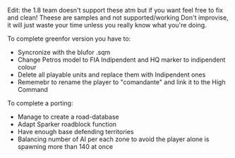 Edit: the 1.8 team doesn't support these atm but if you want feel free to fix and clean!
Theese are samples and not supported/working
Don't improvise, it will just waste your time unless you really know what you're doing.

To complete greenfor version you have to:

* Syncronize with the blufor  .sqm
* Change Petros model to FIA Indipendent and HQ marker to indipendent colour
* Delete all playable units and replace them with Indipendent ones
* Rememebr to rename the player to "comandante" and link it to the High Command

To complete a porting:

* Manage to create a road-database
* Adapt Sparker roadblock function
* Have enough base defending territories
* Balancing number of AI per each zone to avoid the player alone is spawning more than 140 at once
